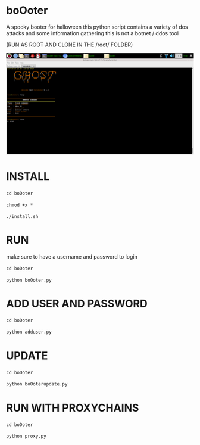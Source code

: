 # boOoter
A spooky booter for halloween this python script contains a variety of dos attacks and some information gathering this is not a botnet / ddos tool

(RUN AS ROOT AND CLONE IN THE /root/ FOLDER)

![](boOoter.png)

# INSTALL
`cd boOoter`


`chmod +x *`


`./install.sh`

# RUN
make sure to have a username
and password to login


`cd boOoter`


`python boOoter.py`

# ADD USER AND PASSWORD
`cd boOoter`


`python adduser.py`

# UPDATE
`cd boOoter`


`python boOoterupdate.py`
# RUN WITH PROXYCHAINS
`cd boOoter`


`python proxy.py`
